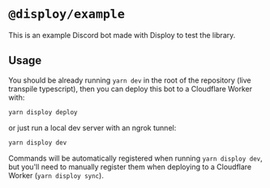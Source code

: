 # `@disploy/example`

This is an example Discord bot made with Disploy to test the library.

## Usage

You should be already running `yarn dev` in the root of the repository (live transpile typescript), then you can deploy this bot to a Cloudflare Worker with:

```bash
yarn disploy deploy
```

or just run a local dev server with an ngrok tunnel:

```bash
yarn disploy dev
```

Commands will be automatically registered when running `yarn disploy dev`, but you'll need to manually register them when deploying to a Cloudflare Worker (`yarn disploy sync`).

